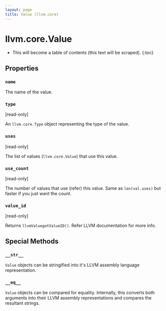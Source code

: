 ```yaml
---
layout: page
title: Value (llvm.core)
---
```


# llvm.core.Value

* This will become a table of contents (this text will be scraped).
{:toc}

## Properties
### `name`

The name of the value.

### `type` 
\[read-only\]

An `llvm.core.Type` object representing the type of the value.

### `uses` 
\[read-only\]

The list of values (`llvm.core.Value`) that use this value.

### `use_count` 
\[read-only\]

The number of values that use (refer) this value. Same as `len(val.uses)`
but faster if you just want the count.

### `value_id` 
\[read-only\]

Returns `llvmValuegetValueID()`. Refer LLVM documentation
for more info.

## Special Methods

### `__str__`

`Value` objects can be stringified into it's LLVM assembly language
representation.

### `__eq__`

`Value` objects can be compared for equality. Internally, this
converts both arguments into their LLVM assembly representations and
compares the resultant strings.

